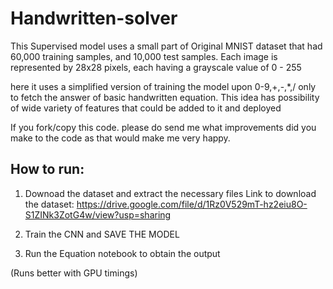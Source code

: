 # Handwritten-solver
This Supervised model uses a small part of Original MNIST dataset 
that had 60,000 training samples, and 10,000 test samples.
Each image is represented by 28x28 pixels, each having
a grayscale value of 0 - 255

here it uses a simplified version of training the model upon 0-9,+,-,*,/
only to fetch the answer of basic handwritten equation.
This idea has possibility of wide variety of features that could be added to it and deployed 

If you fork/copy this code. please do send me what improvements did you make to the code 
as that would make me very happy.
## How to run:
1. Downoad the dataset and extract the necessary files
Link to download the dataset:
https://drive.google.com/file/d/1Rz0V529mT-hz2eiu8O-S1ZINk3ZotG4w/view?usp=sharing

2. Train the CNN and SAVE THE MODEL
3. Run the Equation notebook to obtain the output

(Runs better with GPU timings)
